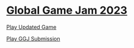 # [Global Game Jam 2023](https://globalgamejam.org/2023/games/untitled-gnome-game-3)

[Play Updated Game](https://maverickloneshark.github.io/global-game-jam-2023/index.html)

[Play GGJ Submission](https://maverickloneshark.github.io/global-game-jam-2023/Web/GGJ_Submission/index.html)
